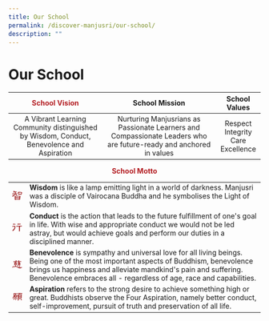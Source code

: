 ```yaml
---
title: Our School
permalink: /discover-manjusri/our-school/
description: ""
---
```

# Our School

| <span style = "color: #B42025; text-align: center"> <b>School Vision</b> </span>      | School Mission      | School Values |
|:-----------:|:-----------:|:--------------:|
| A Vibrant Learning Community distinguished by Wisdom, Conduct, Benevolence and Aspiration | Nurturing Manjusrians as Passionate Learners and Compassionate Leaders who are future-ready and anchored in values |       Respect <br>Integrity<br>Care<br>Excellence        |

<p style = "color: #B42025; text-align: center"> <b>School Motto</b> </p>

|   |   |
|---|---|
| ![](/images/Discover%20Manjusri/Our%20school/wisdom.png)  |  **Wisdom** is like a lamp emitting light in a world of darkness. Manjusri was a disciple of Vairocana Buddha and he symbolises the Light of Wisdom.  |
| ![](/images/Discover%20Manjusri/Our%20school/conduct.png)  | **Conduct** is the action that leads to the future fulfillment of one's goal in life. With wise and appropriate conduct we would not be led astray, but would achieve goals and perform our duties in a disciplined manner.  |
|  ![](/images/Discover%20Manjusri/Our%20school/benevolence.png)   | **Benevolence** is sympathy and universal love for all living beings. Being one of the most important aspects of Buddhism, benevolence brings us happiness and alleviate mandkind's pain and suffering. Benevolence embraces all - regardless of age, race and capabilities.     |
|  ![](/images/Discover%20Manjusri/Our%20school/aspiration.png)    |  **Aspiration** refers to the strong desire to achieve something high or great. Buddhists observe the Four Aspiration, namely better conduct, self-improvement, pursuit of truth and preservation of all life.   |


